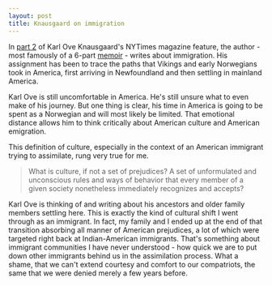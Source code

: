 ```yaml
---
layout: post
title: Knausgaard on immigration
---
```


In [part 2] of Karl Ove Knausgaard's NYTimes magazine feature, the author - most famously of a 6-part [memoir] - writes about immigration. His assignment has been to trace the paths that Vikings and early Norwegians took in America, first arriving in Newfoundland and then settling in mainland America. 

Karl Ove is still uncomfortable in America. He's still unsure what to even make of his journey. But one thing is clear, his time in America is going to be spent as a Norwegian and will most likely be limited. That emotional distance allows him to think critically about American culture and American emigration. 

This definition of culture, especially in the context of an American immigrant trying to assimilate, rung very true for me.

> What is culture, if not a set of prejudices? A set of unformulated and unconscious rules and ways of behavior that every member of a given society nonetheless immediately recognizes and accepts?

Karl Ove is thinking of and writing about his ancestors and older family members settling here. This is exactly the kind of cultural shift I went through as an immigrant. In fact, my family and I ended up at the end of that transition absorbing all manner of American prejudices, a lot of which were targeted right back at Indian-American immigrants. That's something about immigrant communities I have never understood - how quick we are to put down other immigrants behind us in the assimilation process. What a shame, that we can't extend courtesy and comfort to our compatriots, the same that we were denied merely a few years before.

[part 2]: http://www.nytimes.com/2015/03/15/magazine/karl-ove-knausgaards-passage-through-america.html?hp&action=click&pgtype=Homepage&module=second-column-region&region=top-news&WT.nav=top-news&_r=1&pagewanted=all

[memoir]: http://en.wikipedia.org/wiki/My_Struggle_%28Knausg%C3%A5rd_novels%29